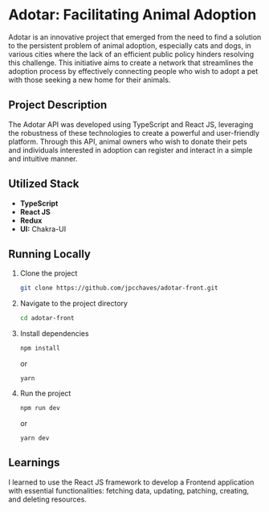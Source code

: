 # Adotar: Facilitating Animal Adoption

Adotar is an innovative project that emerged from the need to find a solution to the persistent problem of animal adoption, especially cats and dogs, in various cities where the lack of an efficient public policy hinders resolving this challenge. This initiative aims to create a network that streamlines the adoption process by effectively connecting people who wish to adopt a pet with those seeking a new home for their animals.

## Project Description

The Adotar API was developed using TypeScript and React JS, leveraging the robustness of these technologies to create a powerful and user-friendly platform. Through this API, animal owners who wish to donate their pets and individuals interested in adoption can register and interact in a simple and intuitive manner.

## Utilized Stack

- **TypeScript**
- **React JS**
- **Redux**
- **UI:** Chakra-UI

## Running Locally

1. Clone the project

    ```bash
    git clone https://github.com/jpcchaves/adotar-front.git
    ```

2. Navigate to the project directory

    ```bash
    cd adotar-front
    ```

3. Install dependencies

    ```bash
    npm install
    ```
    or
   ```
   yarn
   ```

5. Run the project

    ```bash
    npm run dev
    ```
    or
   ```
   yarn dev
   ```

## Learnings

I learned to use the React JS framework to develop a Frontend application with essential functionalities: fetching data, updating, patching, creating, and deleting resources.

